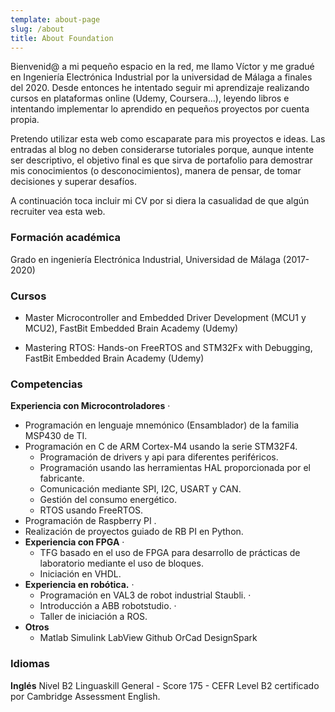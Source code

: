 ```yaml
---
template: about-page
slug: /about
title: About Foundation
---
```

Bienvenid@ a mi pequeño espacio en la red, me llamo Víctor y me gradué en Ingeniería Electrónica Industrial por la universidad de Málaga a finales del 2020. Desde entonces he intentado seguir mi aprendizaje realizando cursos en plataformas online (Udemy, Coursera...), leyendo libros e intentando implementar lo aprendido en pequeños proyectos  por cuenta propia.

Pretendo utilizar esta web como escaparate para mis proyectos e ideas. Las entradas al blog no deben considerarse tutoriales porque, aunque intente ser descriptivo, el objetivo final es que sirva de portafolio para demostrar mis conocimientos (o desconocimientos), manera de pensar, de tomar decisiones y superar desafíos.

A continuación toca incluir mi CV por si diera la casualidad de que algún recruiter vea esta web.

### Formación académica

Grado en ingeniería Electrónica Industrial, Universidad de Málaga (2017-2020)

### Cursos

* Master Microcontroller and Embedded Driver Development (MCU1 y MCU2), FastBit Embedded Brain Academy (Udemy)

* Mastering RTOS: Hands-on FreeRTOS and STM32Fx with Debugging, FastBit Embedded Brain Academy (Udemy)

### Competencias

  **Experiencia con Microcontroladores**  ·      

* Programación en lenguaje mnemónico (Ensamblador) de la familia MSP430 de TI.    
* Programación en C de ARM Cortex-M4 usando la serie STM32F4. 
  * Programación de drivers y api para diferentes periféricos.  
  * Programación usando las herramientas HAL proporcionada por el fabricante.
  * Comunicación mediante SPI, I2C, USART y CAN.
  * Gestión del consumo energético. 
  * RTOS usando FreeRTOS.
*  Programación de Raspberry PI .
  * Realización de proyectos guiado de RB PI en Python.  
* **Experiencia con FPGA**  ·      
  * TFG basado en el uso de FPGA para desarrollo de prácticas de laboratorio mediante  el uso de bloques.
  * Iniciación en VHDL.
* **Experiencia en robótica.**  ·      
  * Programación en VAL3 de robot industrial Staubli.  ·      
  * Introducción a ABB robotstudio.  ·      
  * Taller de iniciación a ROS.  
* **Otros**             
  * Matlab	Simulink	LabView	Github	OrCad	DesignSpark

### Idiomas

**Inglés** Nivel B2 	Linguaskill General - Score 175 - CEFR Level B2 certificado por Cambridge Assessment English.

